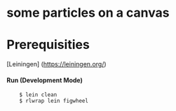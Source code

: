 # some particles on a canvas 

# Prerequisities

[Leiningen] (https://leiningen.org/)



#### Run (Development Mode)

```
    $ lein clean
    $ rlwrap lein figwheel
```
